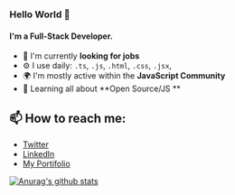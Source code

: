 ### Hello World 👋

#### I'm a Full-Stack Developer.

- 🏢 I'm currently **looking for jobs**
- ⚙️ I use daily: `.ts`, `.js`, `.html`, `.css`, `.jsx`,
- 🌍 I'm mostly active within the **JavaScript Community**
- 🌱 Learning all about **Open Source/JS    **

## 📫 How to reach me: 

- <a href="https://twitter.com/tukeer01" target="blank" >Twitter</a>
- <a href="https://www.linkedin.com/in/cristian-silva-dev/" target="blank" >LinkedIn</a>
- <a href="http://cristuker.github.io/" target="blank" >My Portifolio</a>

[![Anurag's github stats](https://github-readme-stats.vercel.app/api?username=cristuker&show_icons=true)](https://github.com/anuraghazra/github-readme-stats)
